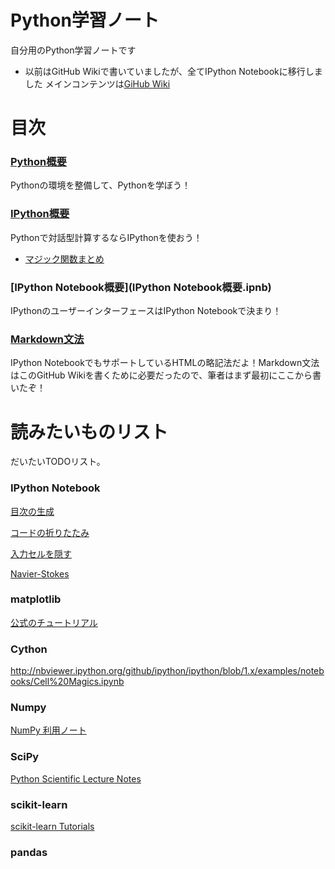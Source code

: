 # Python学習ノート
自分用のPython学習ノートです
* 以前はGitHub Wikiで書いていましたが、全てIPython Notebookに移行しました
メインコンテンツは[GiHub Wiki](https://github.com/nakayuk/LearningPython/wiki)

# 目次

### [Python概要](Python概要.ipnb)
Pythonの環境を整備して、Pythonを学ぼう！

### [IPython概要](IPython概要.ipnb)
Pythonで対話型計算するならIPythonを使おう！
* [マジック関数まとめ](マジック関数まとめ.ipnb)

### [IPython Notebook概要](IPython Notebook概要.ipnb)
IPythonのユーザーインターフェースはIPython Notebookで決まり！

### [Markdown文法](Markdown文法.ipnb)
IPython NotebookでもサポートしているHTMLの略記法だよ！Markdown文法はこのGitHub Wikiを書くために必要だったので、筆者はまず最初にここから書いたぞ！

# 読みたいものリスト
だいたいTODOリスト。

### IPython Notebook

[目次の生成](https://github.com/minrk/ipython_extensions#table-of-contents)

[コードの折りたたみ](https://github.com/ipython-contrib/IPython-notebook-extensions/wiki/Codefolding)

[入力セルを隠す](https://github.com/ipython-contrib/IPython-notebook-extensions/wiki/hide_input_all)

[Navier-Stokes](http://nbviewer.ipython.org/github/barbagroup/CFDPython/blob/master/lessons/01_Step_1.ipynb)

### matplotlib
[公式のチュートリアル](http://nbviewer.ipython.org/github/jrjohansson/scientific-python-lectures/blob/master/Lecture-4-Matplotlib.ipynb)

### Cython
<http://nbviewer.ipython.org/github/ipython/ipython/blob/1.x/examples/notebooks/Cell%20Magics.ipynb>

### Numpy
[NumPy 利用ノート](https://showa-yojyo.github.io/note/python-numpy.html)

### SciPy
[Python Scientific Lecture Notes](http://scipy-lectures.github.io/)

### scikit-learn
[scikit-learn Tutorials](http://scikit-learn.org/stable/tutorial/)

### pandas
